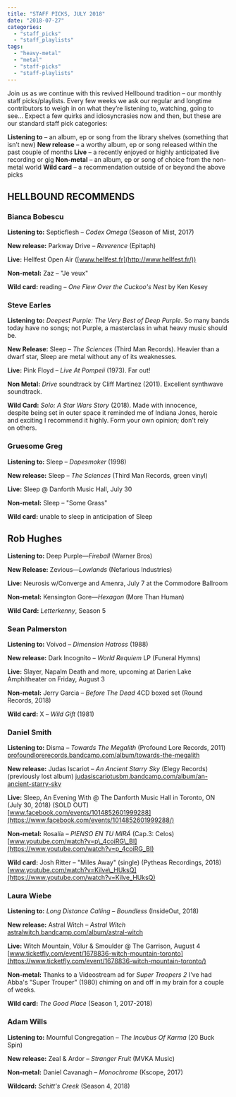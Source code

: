 ```yaml
---
title: "STAFF PICKS, JULY 2018"
date: "2018-07-27"
categories: 
  - "staff_picks"
  - "staff_playlists"
tags: 
  - "heavy-metal"
  - "metal"
  - "staff-picks"
  - "staff-playlists"
---
```


Join us as we continue with this revived Hellbound tradition – our monthly staff picks/playlists. Every few weeks we ask our regular and longtime contributors to weigh in on what they’re listening to, watching, going to see… Expect a few quirks and idiosyncrasies now and then, but these are our standard staff pick categories:

**Listening to** – an album, ep or song from the library shelves (something that isn’t new) **New release** – a worthy album, ep or song released within the past couple of months **Live** – a recently enjoyed or highly anticipated live recording or gig **Non-metal** – an album, ep or song of choice from the non-metal world **Wild card** – a recommendation outside of or beyond the above picks

## HELLBOUND RECOMMENDS

### Bianca Bobescu

**Listening to:** Septicflesh – _Codex Omega_ (Season of Mist, 2017)

**New release:** Parkway Drive – _Reverence_ (Epitaph)

**Live:** Hellfest Open Air ([www.hellfest.fr](http://www.hellfest.fr/))

**Non-metal:** Zaz – "Je veux"

**Wild card:** reading – _One Flew Over the Cuckoo's Nest_ by Ken Kesey

### Steve Earles

**Listening to:** _Deepest Purple: The Very Best of Deep Purple_. So many bands today have no songs; not Purple, a masterclass in what heavy music should be.

**New Release:** Sleep – _The_ _Sciences_ (Third Man Records). Heavier than a dwarf star, Sleep are metal without any of its weaknesses.

**Live:** Pink Floyd – _Live At Pompeii_ (1973). Far out!

**Non Metal:** _Drive_ soundtrack by Cliff Martinez (2011). Excellent synthwave soundtrack.

**Wild Card:** _Solo: A Star Wars Story_ (2018). Made with innocence, despite being set in outer space it reminded me of Indiana Jones, heroic and exciting I recommend it highly. Form your own opinion; don't rely on others.

### Gruesome Greg

**Listening to:** Sleep – _Dopesmoker_ (1998)

**New release:** Sleep – _The Sciences_ (Third Man Records, green vinyl)

**Live:** Sleep @ Danforth Music Hall, July 30

**Non-metal:** Sleep – "Some Grass"

**Wild card:** unable to sleep in anticipation of Sleep

## Rob Hughes

**Listening to:** Deep Purple—_Fireball_ (Warner Bros)

**New Release:** Zevious—_Lowlands_ (Nefarious Industries)

**Live:** Neurosis w/Converge and Amenra, July 7 at the Commodore Ballroom

**Non-metal:** Kensington Gore—_Hexagon_ (More Than Human)

**Wild Card:** _Letterkenny_, Season 5

### Sean Palmerston

**Listening to:** Voivod – _Dimension_ _Hatross_ (1988)

**New release:** Dark Incognito – _World Requiem_ LP (Funeral Hymns)

**Live:** Slayer, Napalm Death and more, upcoming at Darien Lake Amphitheater on Friday, August 3

**Non-metal:** Jerry Garcia – _Before The Dead_ 4CD boxed set (Round Records, 2018)

**Wild card:** X – _Wild Gift_ (1981)

### Daniel Smith

**Listening to:** Disma – _Towards The Megalith_ (Profound Lore Records, 2011) [profoundlorerecords.bandcamp.com/album/towards-the-megalith](https://profoundlorerecords.bandcamp.com/album/towards-the-megalith)

**New release:** Judas Iscariot – _An Ancient Starry Sky_ (Elegy Records) (previously lost album) [judasiscariotusbm.bandcamp.com/album/an-ancient-starry-sky](https://judasiscariotusbm.bandcamp.com/album/an-ancient-starry-sky)

**Live:** Sleep, An Evening With @ The Danforth Music Hall in Toronto, ON (July 30, 2018) (SOLD OUT) [www.facebook.com/events/1014852601999288](https://www.facebook.com/events/1014852601999288/)

**Non-metal:** Rosalía – _PIENSO EN TU MIRÁ_ (Cap.3: Celos) [www.youtube.com/watch?v=p\_4coiRG\_BI](https://www.youtube.com/watch?v=p_4coiRG_BI)

**Wild card:** Josh Ritter – "Miles Away" (single) (Pytheas Recordings, 2018) [www.youtube.com/watch?v=Kilve\_HUksQ](https://www.youtube.com/watch?v=Kilve_HUksQ)

### Laura Wiebe

**Listening to:** _Long Distance Calling_ – _Boundless_ (InsideOut, 2018)

**New release:** Astral Witch – _Astral Witch_ [astralwitch.bandcamp.com/album/astral-witch](https://astralwitch.bandcamp.com/album/astral-witch)

**Live:** Witch Mountain, Völur & Smoulder @ The Garrison, August 4 [www.ticketfly.com/event/1678836-witch-mountain-toronto](https://www.ticketfly.com/event/1678836-witch-mountain-toronto/)

**Non-metal:** Thanks to a Videostream ad for _Super Troopers 2_ I've had Abba's "Super Trouper" (1980) chiming on and off in my brain for a couple of weeks.

**Wild card:** _The Good Place_ (Season 1, 2017-2018)

### Adam Wills

**Listening to:** Mournful Congregation – _The Incubus Of Karma_ (20 Buck Spin)

**New release:** Zeal & Ardor – _Stranger Fruit_ (MVKA Music)

**Non-metal:** Daniel Cavanagh – _Monochrome_ (Kscope, 2017)

**Wildcard:** _Schitt's Creek_ (Season 4, 2018)
